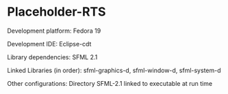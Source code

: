 Placeholder-RTS
===============

Development platform: Fedora 19

Development IDE: Eclipse-cdt

Library dependencies: SFML 2.1

Linked Libraries (in order): sfml-graphics-d, sfml-window-d, sfml-system-d

Other configurations: Directory SFML-2.1 linked to executable at run time
